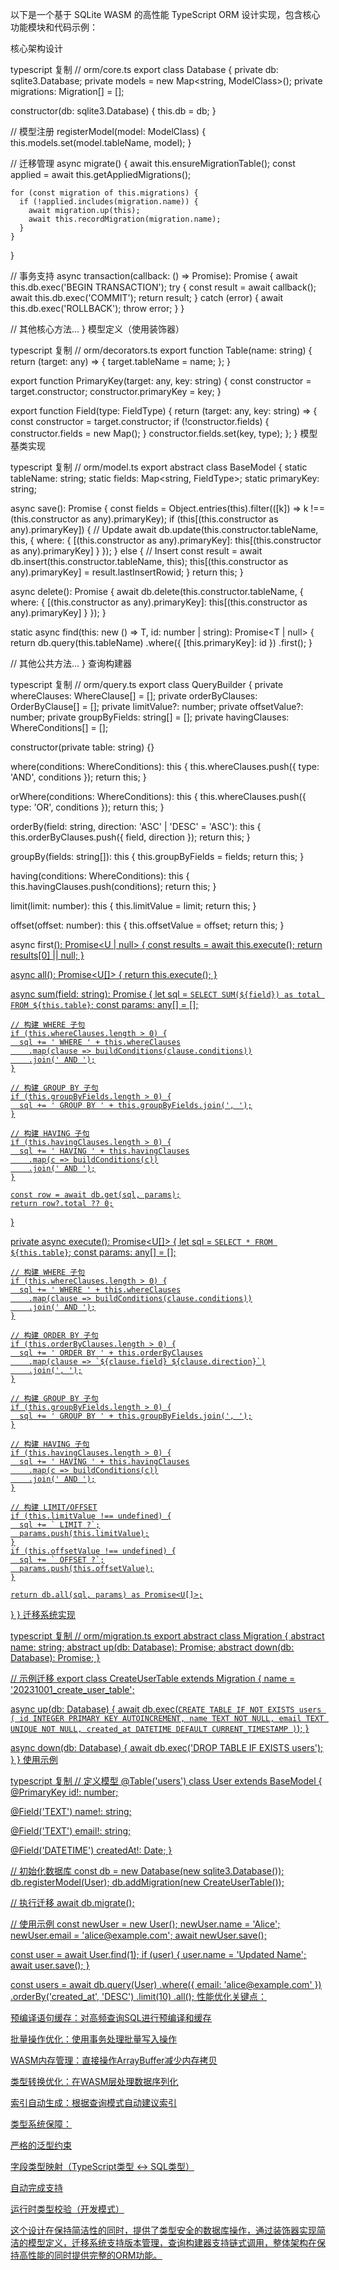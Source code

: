 以下是一个基于 SQLite WASM 的高性能 TypeScript ORM 设计实现，包含核心功能模块和代码示例：

核心架构设计

typescript
复制
// orm/core.ts
export class Database {
  private db: sqlite3.Database;
  private models = new Map<string, ModelClass>();
  private migrations: Migration[] = [];

  constructor(db: sqlite3.Database) {
    this.db = db;
  }

  // 模型注册
  registerModel<T extends object>(model: ModelClass<T>) {
    this.models.set(model.tableName, model);
  }

  // 迁移管理
  async migrate() {
    await this.ensureMigrationTable();
    const applied = await this.getAppliedMigrations();
    
    for (const migration of this.migrations) {
      if (!applied.includes(migration.name)) {
        await migration.up(this);
        await this.recordMigration(migration.name);
      }
    }
  }

  // 事务支持
  async transaction<T>(callback: () => Promise<T>): Promise<T> {
    await this.db.exec('BEGIN TRANSACTION');
    try {
      const result = await callback();
      await this.db.exec('COMMIT');
      return result;
    } catch (error) {
      await this.db.exec('ROLLBACK');
      throw error;
    }
  }

  // 其他核心方法...
}
模型定义（使用装饰器）

typescript
复制
// orm/decorators.ts
export function Table(name: string) {
  return (target: any) => {
    target.tableName = name;
  };
}

export function PrimaryKey(target: any, key: string) {
  const constructor = target.constructor;
  constructor.primaryKey = key;
}

export function Field(type: FieldType) {
  return (target: any, key: string) => {
    const constructor = target.constructor;
    if (!constructor.fields) {
      constructor.fields = new Map();
    }
    constructor.fields.set(key, type);
  };
}
模型基类实现

typescript
复制
// orm/model.ts
export abstract class BaseModel {
  static tableName: string;
  static fields: Map<string, FieldType>;
  static primaryKey: string;

  async save(): Promise<this> {
    const fields = Object.entries(this).filter(([k]) => k !== (this.constructor as any).primaryKey);
    if (this[(this.constructor as any).primaryKey]) {
      // Update
      await db.update(this.constructor.tableName, this, {
        where: {
          [(this.constructor as any).primaryKey]: this[(this.constructor as any).primaryKey]
        }
      });
    } else {
      // Insert
      const result = await db.insert(this.constructor.tableName, this);
      this[(this.constructor as any).primaryKey] = result.lastInsertRowid;
    }
    return this;
  }

  async delete(): Promise<void> {
    await db.delete(this.constructor.tableName, {
      where: {
        [(this.constructor as any).primaryKey]: this[(this.constructor as any).primaryKey]
      }
    });
  }

  static async find<T extends BaseModel>(this: new () => T, id: number | string): Promise<T | null> {
    return db.query(this.tableName)
      .where({ [this.primaryKey]: id })
      .first<T>();
  }

  // 其他公共方法...
}
查询构建器

typescript
复制
// orm/query.ts
export class QueryBuilder<T> {
  private whereClauses: WhereClause[] = [];
  private orderByClauses: OrderByClause[] = [];
  private limitValue?: number;
  private offsetValue?: number;
  private groupByFields: string[] = [];
  private havingClauses: WhereConditions[] = [];

  constructor(private table: string) {}

  where(conditions: WhereConditions): this {
    this.whereClauses.push({ type: 'AND', conditions });
    return this;
  }

  orWhere(conditions: WhereConditions): this {
    this.whereClauses.push({ type: 'OR', conditions });
    return this;
  }

  orderBy(field: string, direction: 'ASC' | 'DESC' = 'ASC'): this {
    this.orderByClauses.push({ field, direction });
    return this;
  }

  groupBy(fields: string[]): this {
    this.groupByFields = fields;
    return this;
  }

  having(conditions: WhereConditions): this {
    this.havingClauses.push(conditions);
    return this;
  }

  limit(limit: number): this {
    this.limitValue = limit;
    return this;
  }

  offset(offset: number): this {
    this.offsetValue = offset;
    return this;
  }

  async first<U extends T>(): Promise<U | null> {
    const results = await this.execute<U>();
    return results[0] || null;
  }

  async all<U extends T>(): Promise<U[]> {
    return this.execute<U>();
  }

  async sum(field: string): Promise<number> {
    let sql = `SELECT SUM(${field}) as total FROM ${this.table}`;
    const params: any[] = [];

    // 构建 WHERE 子句
    if (this.whereClauses.length > 0) {
      sql += ' WHERE ' + this.whereClauses
        .map(clause => buildConditions(clause.conditions))
        .join(' AND ');
    }

    // 构建 GROUP BY 子句
    if (this.groupByFields.length > 0) {
      sql += ' GROUP BY ' + this.groupByFields.join(', ');
    }

    // 构建 HAVING 子句
    if (this.havingClauses.length > 0) {
      sql += ' HAVING ' + this.havingClauses
        .map(c => buildConditions(c))
        .join(' AND ');
    }

    const row = await db.get(sql, params);
    return row?.total ?? 0;
  }

  private async execute<U>(): Promise<U[]> {
    let sql = `SELECT * FROM ${this.table}`;
    const params: any[] = [];

    // 构建 WHERE 子句
    if (this.whereClauses.length > 0) {
      sql += ' WHERE ' + this.whereClauses
        .map(clause => buildConditions(clause.conditions))
        .join(' AND ');
    }

    // 构建 ORDER BY 子句
    if (this.orderByClauses.length > 0) {
      sql += ' ORDER BY ' + this.orderByClauses
        .map(clause => `${clause.field} ${clause.direction}`)
        .join(', ');
    }

    // 构建 GROUP BY 子句
    if (this.groupByFields.length > 0) {
      sql += ' GROUP BY ' + this.groupByFields.join(', ');
    }

    // 构建 HAVING 子句
    if (this.havingClauses.length > 0) {
      sql += ' HAVING ' + this.havingClauses
        .map(c => buildConditions(c))
        .join(' AND ');
    }

    // 构建 LIMIT/OFFSET
    if (this.limitValue !== undefined) {
      sql += ` LIMIT ?`;
      params.push(this.limitValue);
    }
    if (this.offsetValue !== undefined) {
      sql += ` OFFSET ?`;
      params.push(this.offsetValue);
    }

    return db.all(sql, params) as Promise<U[]>;
  }
}
迁移系统实现

typescript
复制
// orm/migration.ts
export abstract class Migration {
  abstract name: string;
  abstract up(db: Database): Promise<void>;
  abstract down(db: Database): Promise<void>;
}

// 示例迁移
export class CreateUserTable extends Migration {
  name = '20231001_create_user_table';

  async up(db: Database) {
    await db.exec(`
      CREATE TABLE IF NOT EXISTS users (
        id INTEGER PRIMARY KEY AUTOINCREMENT,
        name TEXT NOT NULL,
        email TEXT UNIQUE NOT NULL,
        created_at DATETIME DEFAULT CURRENT_TIMESTAMP
      )
    `);
  }

  async down(db: Database) {
    await db.exec('DROP TABLE IF EXISTS users');
  }
}
使用示例

typescript
复制
// 定义模型
@Table('users')
class User extends BaseModel {
  @PrimaryKey
  id!: number;

  @Field('TEXT')
  name!: string;

  @Field('TEXT')
  email!: string;

  @Field('DATETIME')
  createdAt!: Date;
}

// 初始化数据库
const db = new Database(new sqlite3.Database());
db.registerModel(User);
db.addMigration(new CreateUserTable());

// 执行迁移
await db.migrate();

// 使用示例
const newUser = new User();
newUser.name = 'Alice';
newUser.email = 'alice@example.com';
await newUser.save();

const user = await User.find(1);
if (user) {
  user.name = 'Updated Name';
  await user.save();
}

const users = await db.query(User)
  .where({ email: 'alice@example.com' })
  .orderBy('created_at', 'DESC')
  .limit(10)
  .all();
性能优化关键点：

预编译语句缓存：对高频查询SQL进行预编译和缓存

批量操作优化：使用事务处理批量写入操作

WASM内存管理：直接操作ArrayBuffer减少内存拷贝

类型转换优化：在WASM层处理数据序列化

索引自动生成：根据查询模式自动建议索引

类型系统保障：

严格的泛型约束

字段类型映射（TypeScript类型 ↔ SQL类型）

自动完成支持

运行时类型校验（开发模式）

这个设计在保持简洁性的同时，提供了类型安全的数据库操作，通过装饰器实现简洁的模型定义，迁移系统支持版本管理，查询构建器支持链式调用，整体架构在保持高性能的同时提供完整的ORM功能。